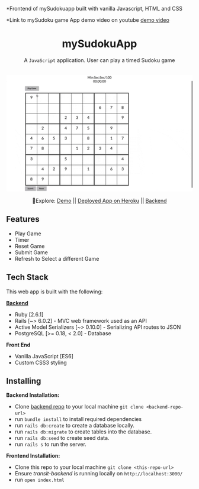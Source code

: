\*Frontend of mySudokuapp built with vanilla Javascript, HTML and CSS

\*Link to mySudoku game App demo video on youtube [demo video](https://youtu.be/R1lWOZmQq0o)

<h1 align="center">mySudokuApp </h1>

<div align="center">
  A <code>JavaScript</code> application. User can play a timed Sudoku game
</div>
<!-- <div align="center">
  <sub>Built with ✨ by
  <a href="https://github.com/bigfishh">Annie Zheng</a> and
  <a href="https://github.com/mqshaikh8"> Mohammed Shaikh</a>
  </sub>
</div> -->

<br/>

<p align="center">
  <img width="100%" height="60%" src="playgame.gif">
</p>

<div align="center">
  <p> 🧭Explore:
    <a href="https://www.youtube.com/watch?v=R1lWOZmQq0o">Demo</a> || <a href="https://sudokufrontend.herokuapp.com/">Deployed App on Heroku</a> || <a href="https://github.com/ajshemi/mySudokuapp-backend">Backend</a>
  </p>
</div>

## Features

- Play Game
- Timer
- Reset Game
- Submit Game
- Refresh to Select a different Game

## Tech Stack

This web app is built with the following:

[**Backend**](https://github.com/ajshemi/mySudokuapp-backend)

- Ruby [2.6.1]
- Rails [~> 6.0.2] - MVC web framework used as an API
- Active Model Serializers [~> 0.10.0] - Serializing API routes to JSON
- PostgreSQL [>= 0.18, < 2.0] - Database

**Front End**

- Vanilla JavaScript [ES6]
- Custom CSS3 styling

## Installing

**Backend Installation:**

- Clone [backend repo](https://github.com/ajshemi/mySudokuapp-backend) to your local machine `git clone <backend-repo-url>`
- run `bundle install` to install required dependencies
- run `rails db:create` to create a database locally.
- run `rails db:migrate` to create tables into the database.
- run `rails db:seed` to create seed data.
- run `rails s` to run the server.

**Frontend Installation:**

- Clone this repo to your local machine `git clone <this-repo-url>`
- Ensure _transit-backend_ is running locally on `http://localhost:3000/`
- run `open index.html`
